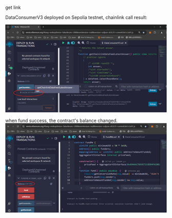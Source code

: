 get link

DataConsumerV3 deployed on Sepolia testnet, chainlink call result:

<img src="call-chainlink-result.png" alt="Solidity, Blockchain, and chainlink call result">

when fund success, the contract's balance changed.
<img src="balance.png" alt="Solidity, Blockchain, and contract's balance">
